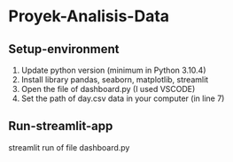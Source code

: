 # Proyek-Analisis-Data
## Setup-environment
1. Update python version (minimum in Python 3.10.4)
2. Install library pandas, seaborn, matplotlib, streamlit
3. Open the file of dashboard.py (I used VSCODE)
4. Set the path of day.csv data in your computer (in line 7) 

## Run-streamlit-app
streamlit run <path> of file dashboard.py
